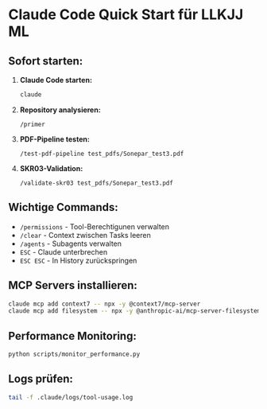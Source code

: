 # Claude Code Quick Start für LLKJJ ML

## Sofort starten:

1. **Claude Code starten:**
   ```bash
   claude
   ```

2. **Repository analysieren:**
   ```
   /primer
   ```

3. **PDF-Pipeline testen:**
   ```
   /test-pdf-pipeline test_pdfs/Sonepar_test3.pdf
   ```

4. **SKR03-Validation:**
   ```
   /validate-skr03 test_pdfs/Sonepar_test3.pdf
   ```

## Wichtige Commands:

- `/permissions` - Tool-Berechtigunen verwalten
- `/clear` - Context zwischen Tasks leeren
- `/agents` - Subagents verwalten
- `ESC` - Claude unterbrechen
- `ESC ESC` - In History zurückspringen

## MCP Servers installieren:

```bash
claude mcp add context7 -- npx -y @context7/mcp-server
claude mcp add filesystem -- npx -y @anthropic-ai/mcp-server-filesystem $(pwd)
```

## Performance Monitoring:

```bash
python scripts/monitor_performance.py
```

## Logs prüfen:

```bash
tail -f .claude/logs/tool-usage.log
```
